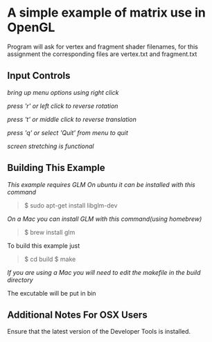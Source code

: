 A simple example of matrix use in OpenGL
========================================

Program will ask for vertex and fragment shader filenames, for this assignment the corresponding files are vertex.txt and fragment.txt

Input Controls
--------------

*bring up menu options using right click*

*press 'r' or left click to reverse rotation*

*press 't' or middle click to reverse translation*

*press 'q' or select 'Quit' from menu to quit*

*screen stretching is functional*


Building This Example
---------------------

*This example requires GLM*
*On ubuntu it can be installed with this command*

>$ sudo apt-get install libglm-dev

*On a Mac you can install GLM with this command(using homebrew)*
>$ brew install glm

To build this example just 

>$ cd build
>$ make

*If you are using a Mac you will need to edit the makefile in the build directory*

The excutable will be put in bin

Additional Notes For OSX Users
------------------------------

Ensure that the latest version of the Developer Tools is installed.
